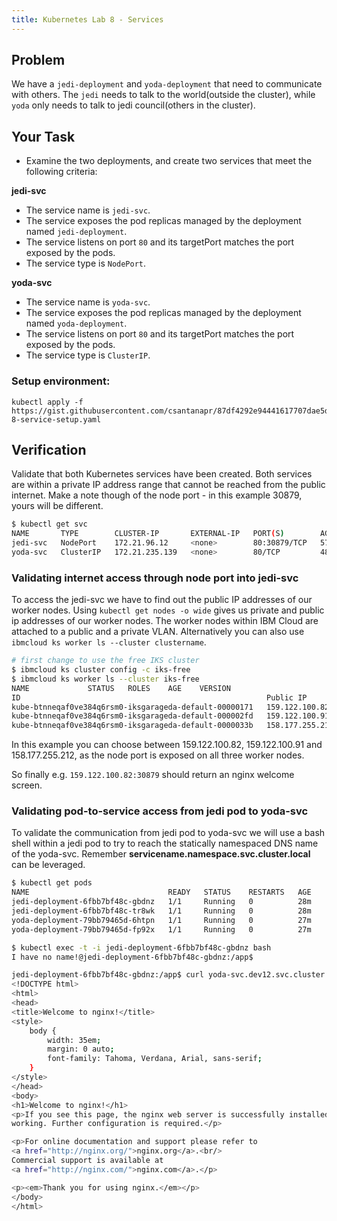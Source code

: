 ```yaml
---
title: Kubernetes Lab 8 - Services
---
```


## Problem

We have a `jedi-deployment` and `yoda-deployment` that need to communicate with others.  The `jedi` needs to talk to the world(outside the cluster), while `yoda` only needs to talk to jedi council(others in the cluster).

## Your Task

- Examine the two deployments, and create two services that meet the following criteria:

**jedi-svc**
 - The service name is `jedi-svc`.
 - The service exposes the pod replicas managed by the deployment named `jedi-deployment`.
 - The service listens on port `80` and its targetPort matches the port exposed by the pods.
 - The service type is `NodePort`.

**yoda-svc**
 - The service name is `yoda-svc`.
 - The service exposes the pod replicas managed by the deployment named `yoda-deployment`.
 - The service listens on port `80` and its targetPort matches the port exposed by the pods.
 - The service type is `ClusterIP`.

### Setup environment:
```
kubectl apply -f https://gist.githubusercontent.com/csantanapr/87df4292e94441617707dae5de488cf4/raw/cb515f7bae77a3f0e76fdc7f6aa0f4e89cc5fec7/lab-8-service-setup.yaml
```
## Verification

Validate that both Kubernetes services have been created. Both services are within a private IP address range that cannot be reached from the public internet.
Make a note though of the node port - in this example 30879, yours will be different.

```bash
$ kubectl get svc
NAME       TYPE        CLUSTER-IP       EXTERNAL-IP   PORT(S)        AGE
jedi-svc   NodePort    172.21.96.12     <none>        80:30879/TCP   57s
yoda-svc   ClusterIP   172.21.235.139   <none>        80/TCP         48s
```

### Validating internet access through node port into jedi-svc

To access the jedi-svc we have to find out the public IP addresses of our worker nodes. Using `kubectl get nodes -o wide` gives us private and public ip addresses of our worker nodes. The worker nodes within IBM Cloud are attached to a public and a private VLAN. Alternatively you can also use `ibmcloud ks worker ls --cluster clustername`.

```bash
# first change to use the free IKS cluster
$ ibmcloud ks cluster config -c iks-free
$ ibmcloud ks worker ls --cluster iks-free
NAME             STATUS   ROLES    AGE    VERSION
ID                                                       Public IP         Private IP       Flavor               State    Status   Zone    Version
kube-btnneqaf0ve384q6rsm0-iksgarageda-default-00000171   159.122.100.82    10.134.237.244   b3c.4x16.encrypted   normal   Ready    fra02   1.17.11_1539
kube-btnneqaf0ve384q6rsm0-iksgarageda-default-000002fd   159.122.100.91    10.134.237.245   b3c.4x16.encrypted   normal   Ready    fra02   1.17.11_1539
kube-btnneqaf0ve384q6rsm0-iksgarageda-default-0000033b   158.177.255.212   10.134.237.212   b3c.4x16.encrypted   normal   Ready    fra02   1.17.11_1539
```

In this example you can choose between 159.122.100.82, 159.122.100.91 and 158.177.255.212, as the node port is exposed on all three worker nodes.

So finally e.g. `159.122.100.82:30879` should return an nginx welcome screen.

### Validating pod-to-service access from jedi pod to yoda-svc

To validate the communication from jedi pod to yoda-svc we will use a bash shell within a jedi pod to try to reach the
statically namespaced DNS name of the yoda-svc. Remember **servicename.namespace.svc.cluster.local** can be leveraged.

```bash
$ kubectl get pods
NAME                               READY   STATUS    RESTARTS   AGE
jedi-deployment-6fbb7bf48c-gbdnz   1/1     Running   0          28m
jedi-deployment-6fbb7bf48c-tr8wk   1/1     Running   0          28m
yoda-deployment-79bb79465d-6htpn   1/1     Running   0          27m
yoda-deployment-79bb79465d-fp92x   1/1     Running   0          27m

$ kubectl exec -t -i jedi-deployment-6fbb7bf48c-gbdnz bash
I have no name!@jedi-deployment-6fbb7bf48c-gbdnz:/app$

jedi-deployment-6fbb7bf48c-gbdnz:/app$ curl yoda-svc.dev12.svc.cluster.local
<!DOCTYPE html>
<html>
<head>
<title>Welcome to nginx!</title>
<style>
    body {
        width: 35em;
        margin: 0 auto;
        font-family: Tahoma, Verdana, Arial, sans-serif;
    }
</style>
</head>
<body>
<h1>Welcome to nginx!</h1>
<p>If you see this page, the nginx web server is successfully installed and
working. Further configuration is required.</p>

<p>For online documentation and support please refer to
<a href="http://nginx.org/">nginx.org</a>.<br/>
Commercial support is available at
<a href="http://nginx.com/">nginx.com</a>.</p>

<p><em>Thank you for using nginx.</em></p>
</body>
</html>
```

